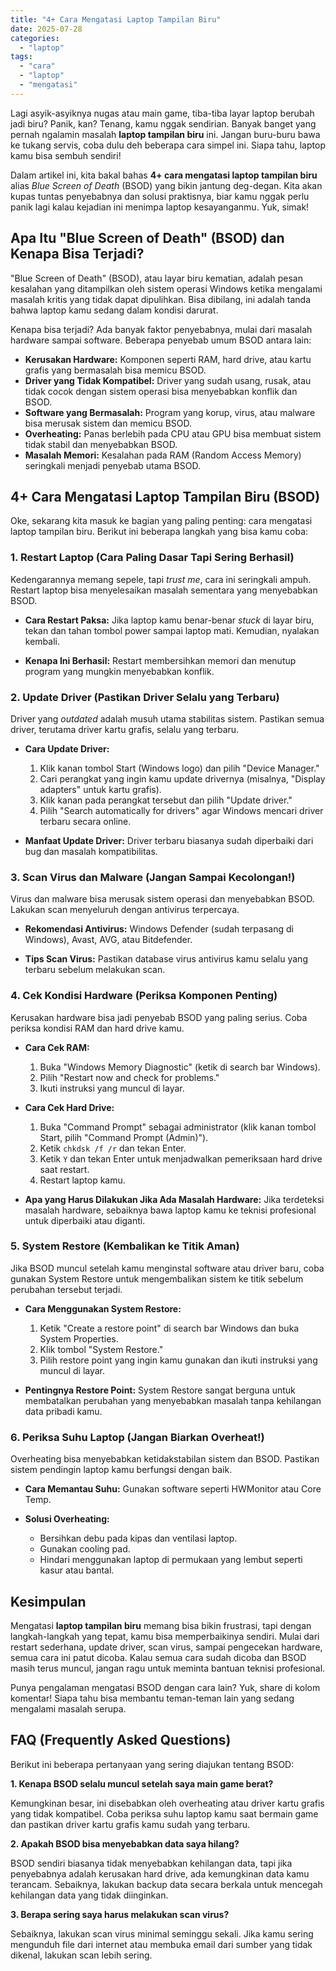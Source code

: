 ```yaml
---
title: "4+ Cara Mengatasi Laptop Tampilan Biru"
date: 2025-07-28
categories: 
  - "laptop"
tags: 
  - "cara"
  - "laptop"
  - "mengatasi"
---
```


Lagi asyik-asyiknya nugas atau main game, tiba-tiba layar laptop berubah jadi biru? Panik, kan? Tenang, kamu nggak sendirian. Banyak banget yang pernah ngalamin masalah **laptop tampilan biru** ini. Jangan buru-buru bawa ke tukang servis, coba dulu deh beberapa cara simpel ini. Siapa tahu, laptop kamu bisa sembuh sendiri!

Dalam artikel ini, kita bakal bahas **4+ cara mengatasi laptop tampilan biru** alias _Blue Screen of Death_ (BSOD) yang bikin jantung deg-degan. Kita akan kupas tuntas penyebabnya dan solusi praktisnya, biar kamu nggak perlu panik lagi kalau kejadian ini menimpa laptop kesayanganmu. Yuk, simak!

## Apa Itu "Blue Screen of Death" (BSOD) dan Kenapa Bisa Terjadi?

"Blue Screen of Death" (BSOD), atau layar biru kematian, adalah pesan kesalahan yang ditampilkan oleh sistem operasi Windows ketika mengalami masalah kritis yang tidak dapat dipulihkan. Bisa dibilang, ini adalah tanda bahwa laptop kamu sedang dalam kondisi darurat.

Kenapa bisa terjadi? Ada banyak faktor penyebabnya, mulai dari masalah hardware sampai software. Beberapa penyebab umum BSOD antara lain:

- **Kerusakan Hardware:** Komponen seperti RAM, hard drive, atau kartu grafis yang bermasalah bisa memicu BSOD.
- **Driver yang Tidak Kompatibel:** Driver yang sudah usang, rusak, atau tidak cocok dengan sistem operasi bisa menyebabkan konflik dan BSOD.
- **Software yang Bermasalah:** Program yang korup, virus, atau malware bisa merusak sistem dan memicu BSOD.
- **Overheating:** Panas berlebih pada CPU atau GPU bisa membuat sistem tidak stabil dan menyebabkan BSOD.
- **Masalah Memori:** Kesalahan pada RAM (Random Access Memory) seringkali menjadi penyebab utama BSOD.

## 4+ Cara Mengatasi Laptop Tampilan Biru (BSOD)

Oke, sekarang kita masuk ke bagian yang paling penting: cara mengatasi laptop tampilan biru. Berikut ini beberapa langkah yang bisa kamu coba:

### 1\. Restart Laptop (Cara Paling Dasar Tapi Sering Berhasil)

Kedengarannya memang sepele, tapi _trust me_, cara ini seringkali ampuh. Restart laptop bisa menyelesaikan masalah sementara yang menyebabkan BSOD.

- **Cara Restart Paksa:** Jika laptop kamu benar-benar _stuck_ di layar biru, tekan dan tahan tombol power sampai laptop mati. Kemudian, nyalakan kembali.
    
- **Kenapa Ini Berhasil:** Restart membersihkan memori dan menutup program yang mungkin menyebabkan konflik.
    

### 2\. Update Driver (Pastikan Driver Selalu yang Terbaru)

Driver yang _outdated_ adalah musuh utama stabilitas sistem. Pastikan semua driver, terutama driver kartu grafis, selalu yang terbaru.

- **Cara Update Driver:**
    
    1. Klik kanan tombol Start (Windows logo) dan pilih "Device Manager."
    2. Cari perangkat yang ingin kamu update drivernya (misalnya, "Display adapters" untuk kartu grafis).
    3. Klik kanan pada perangkat tersebut dan pilih "Update driver."
    4. Pilih "Search automatically for drivers" agar Windows mencari driver terbaru secara online.
- **Manfaat Update Driver:** Driver terbaru biasanya sudah diperbaiki dari bug dan masalah kompatibilitas.
    

### 3\. Scan Virus dan Malware (Jangan Sampai Kecolongan!)

Virus dan malware bisa merusak sistem operasi dan menyebabkan BSOD. Lakukan scan menyeluruh dengan antivirus terpercaya.

- **Rekomendasi Antivirus:** Windows Defender (sudah terpasang di Windows), Avast, AVG, atau Bitdefender.
    
- **Tips Scan Virus:** Pastikan database virus antivirus kamu selalu yang terbaru sebelum melakukan scan.
    

### 4\. Cek Kondisi Hardware (Periksa Komponen Penting)

Kerusakan hardware bisa jadi penyebab BSOD yang paling serius. Coba periksa kondisi RAM dan hard drive kamu.

- **Cara Cek RAM:**
    
    1. Buka "Windows Memory Diagnostic" (ketik di search bar Windows).
    2. Pilih "Restart now and check for problems."
    3. Ikuti instruksi yang muncul di layar.
- **Cara Cek Hard Drive:**
    
    1. Buka "Command Prompt" sebagai administrator (klik kanan tombol Start, pilih "Command Prompt (Admin)").
    2. Ketik `chkdsk /f /r` dan tekan Enter.
    3. Ketik `Y` dan tekan Enter untuk menjadwalkan pemeriksaan hard drive saat restart.
    4. Restart laptop kamu.
- **Apa yang Harus Dilakukan Jika Ada Masalah Hardware:** Jika terdeteksi masalah hardware, sebaiknya bawa laptop kamu ke teknisi profesional untuk diperbaiki atau diganti.
    

### 5\. System Restore (Kembalikan ke Titik Aman)

Jika BSOD muncul setelah kamu menginstal software atau driver baru, coba gunakan System Restore untuk mengembalikan sistem ke titik sebelum perubahan tersebut terjadi.

- **Cara Menggunakan System Restore:**
    
    1. Ketik "Create a restore point" di search bar Windows dan buka System Properties.
    2. Klik tombol "System Restore."
    3. Pilih restore point yang ingin kamu gunakan dan ikuti instruksi yang muncul di layar.
- **Pentingnya Restore Point:** System Restore sangat berguna untuk membatalkan perubahan yang menyebabkan masalah tanpa kehilangan data pribadi kamu.
    

### 6\. Periksa Suhu Laptop (Jangan Biarkan Overheat!)

Overheating bisa menyebabkan ketidakstabilan sistem dan BSOD. Pastikan sistem pendingin laptop kamu berfungsi dengan baik.

- **Cara Memantau Suhu:** Gunakan software seperti HWMonitor atau Core Temp.
    
- **Solusi Overheating:**
    
    - Bersihkan debu pada kipas dan ventilasi laptop.
    - Gunakan cooling pad.
    - Hindari menggunakan laptop di permukaan yang lembut seperti kasur atau bantal.

## Kesimpulan

Mengatasi **laptop tampilan biru** memang bisa bikin frustrasi, tapi dengan langkah-langkah yang tepat, kamu bisa memperbaikinya sendiri. Mulai dari restart sederhana, update driver, scan virus, sampai pengecekan hardware, semua cara ini patut dicoba. Kalau semua cara sudah dicoba dan BSOD masih terus muncul, jangan ragu untuk meminta bantuan teknisi profesional.

Punya pengalaman mengatasi BSOD dengan cara lain? Yuk, share di kolom komentar! Siapa tahu bisa membantu teman-teman lain yang sedang mengalami masalah serupa.

## FAQ (Frequently Asked Questions)

Berikut ini beberapa pertanyaan yang sering diajukan tentang BSOD:

**1\. Kenapa BSOD selalu muncul setelah saya main game berat?**

Kemungkinan besar, ini disebabkan oleh overheating atau driver kartu grafis yang tidak kompatibel. Coba periksa suhu laptop kamu saat bermain game dan pastikan driver kartu grafis kamu sudah yang terbaru.

**2\. Apakah BSOD bisa menyebabkan data saya hilang?**

BSOD sendiri biasanya tidak menyebabkan kehilangan data, tapi jika penyebabnya adalah kerusakan hard drive, ada kemungkinan data kamu terancam. Sebaiknya, lakukan backup data secara berkala untuk mencegah kehilangan data yang tidak diinginkan.

**3\. Berapa sering saya harus melakukan scan virus?**

Sebaiknya, lakukan scan virus minimal seminggu sekali. Jika kamu sering mengunduh file dari internet atau membuka email dari sumber yang tidak dikenal, lakukan scan lebih sering.
